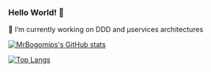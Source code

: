 ### Hello World! 👋

🔭 I’m currently working on DDD and µservices architectures


[![MrBogomips's GitHub stats](https://github-readme-stats.vercel.app/api?username=mrbogomips&show_icons=true&count_private=true&border_radius=0)](https://github.com/MrBogomips)

[![Top Langs](https://github-readme-stats.vercel.app/api/top-langs/?username=mrbogomips&layout=compact&langs_count=8&border_radius=0)](https://github.com/MrBogomips)
